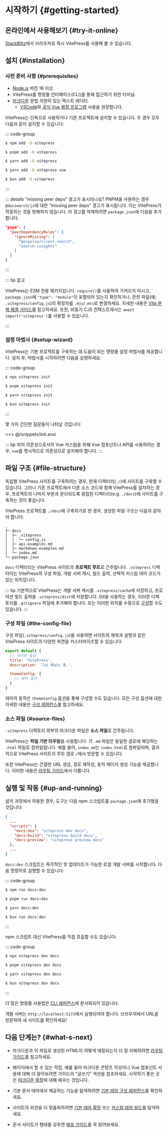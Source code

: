 
# 시작하기 {#getting-started}

## 온라인에서 사용해보기 {#try-it-online}

[StackBlitz](https://vitepress.new)에서 브라우저로 즉시 VitePress를 사용해 볼 수 있습니다.

## 설치 {#installation}

### 사전 준비 사항 {#prerequisites}

- [Node.js](https://nodejs.org/) 버전 18 이상.
- VitePress를 명령줄 인터페이스(CLI)를 통해 접근하기 위한 터미널.
- [마크다운](https://en.wikipedia.org/wiki/Markdown) 문법 지원이 있는 텍스트 에디터.
  - [VSCode](https://code.visualstudio.com/)와 [공식 Vue 확장 프로그램](https://marketplace.visualstudio.com/items?itemName=Vue.volar) 사용을 권장합니다.

VitePress는 단독으로 사용하거나 기존 프로젝트에 설치할 수 있습니다. 두 경우 모두 다음과 같이 설치할 수 있습니다:

::: code-group

```sh [npm]
$ npm add -D vitepress
```

```sh [pnpm]
$ pnpm add -D vitepress
```

```sh [yarn]
$ yarn add -D vitepress
```

```sh [yarn (pnp)]
$ yarn add -D vitepress vue
```

```sh [bun]
$ bun add -D vitepress
```

:::

::: details "missing peer deps" 경고가 표시되나요?
PNPM을 사용하는 경우 `@docsearch/js`에 대한 "missing peer deps" 경고가 표시됩니다. 이는 VitePress가 작동하는 것을 방해하지 않습니다. 이 경고를 억제하려면 `package.json`에 다음을 추가합니다:

```json
"pnpm": {
  "peerDependencyRules": {
    "ignoreMissing": [
      "@algolia/client-search",
      "search-insights"
    ]
  }
}
```

:::

::: tip 참고

VitePress는 ESM 전용 패키지입니다. `require()`를 사용하여 가져오지 마시고, `package.json`에 `"type": "module"`이 포함되어 있는지 확인하거나, 관련 파일(예: `.vitepress/config.js`)의 확장자를 `.mjs`/`.mts`로 변경하세요. 자세한 내용은 [Vite 문제 해결 가이드](http://vitejs.dev/ko/guide/troubleshooting.html#this-package-is-esm-only)를 참고하세요. 또한, 비동기 CJS 컨텍스트에서는 `await import('vitepress')`를 사용할 수 있습니다.

:::

### 설정 마법사 {#setup-wizard}

VitePress는 기본 프로젝트를 구축하는 데 도움이 되는 명령줄 설정 마법사를 제공합니다. 설치 후, 마법사를 시작하려면 다음을 실행하세요:

::: code-group

```sh [npm]
$ npx vitepress init
```

```sh [pnpm]
$ pnpm vitepress init
```

```sh [yarn]
$ yarn vitepress init
```

```sh [bun]
$ bun vitepress init
```

:::

몇 가지 간단한 질문들이 나타날 것입니다:

<<< @/snippets/init.ansi

::: tip 피어 의존성으로서의 Vue
커스텀을 위해 Vue 컴포넌트나 API를 사용하려는 경우, `vue`를 명시적으로 의존성으로 설치해야 합니다.
:::

## 파일 구조 {#file-structure}

독립형 VitePress 사이트를 구축하려는 경우, 현재 디렉터리(`./`)에 사이트를 구축할 수 있습니다. 그러나 기존 프로젝트에서 다른 소스 코드와 함께 VitePress를 설치하는 경우, 프로젝트의 나머지 부분과 분리되도록 중첩된 디렉터리(e.g. `./docs`)에 사이트를 구축하는 것이 좋습니다.

VitePress 프로젝트를 `./docs`에 구축하기로 한 경우, 생성된 파일 구조는 다음과 같아야 합니다:

```
.
├─ docs
│  ├─ .vitepress
│  │  └─ config.js
│  ├─ api-examples.md
│  ├─ markdown-examples.md
│  └─ index.md
└─ package.json
```

`docs` 디렉터리는 VitePress 사이트의 **프로젝트 루트**로 간주됩니다. `.vitepress` 디렉터리는 VitePress의 구성 파일, 개발 서버 캐시, 빌드 출력, 선택적 커스텀 테마 코드가 있는 위치입니다.

::: tip
기본적으로 VitePress는 개발 서버 캐시를 `.vitepress/cache`에 저장하고, 프로덕션 빌드 출력을 `.vitepress/dist`에 저장합니다. Git을 사용하는 경우, 이러한 디렉토리를 `.gitignore` 파일에 추가해야 합니다. 또는 이러한 위치를 수동으로 [구성](../reference/site-config#outdir)할 수도 있습니다.
:::

### 구성 파일 {#the-config-file}

구성 파일(`.vitepress/config.js`)을 사용하면 사이트의 제목과 설명과 같은 VitePress 사이트의 다양한 측면을 커스터마이즈할 수 있습니다:

```js [.vitepress/config.js]
export default {
  // 사이트 옵션
  title: 'VitePress',
  description: '그냥 해보는 중.',

  themeConfig: {
    // 테마 옵션
  }
}
```

테마의 동작은 `themeConfig` 옵션을 통해 구성할 수도 있습니다. 모든 구성 옵션에 대한 자세한 내용은 [구성 레퍼런스](../reference/site-config)를 참고하세요.

### 소스 파일 {#source-files}

`.vitepress` 디렉토리 외부의 마크다운 파일은 **소스 파일**로 간주됩니다.

VitePress는 **파일 기반 라우팅**을 사용합니다: 각 `.md` 파일은 동일한 경로에 해당하는 `.html` 파일로 컴파일됩니다. 예를 들어, `index.md`는 `index.html`로 컴파일되며, 결과적으로 VitePress 사이트의 루트 경로 `/`에서 방문할 수 있습니다.

또한 VitePress는 간결한 URL 생성, 경로 재작성, 동적 페이지 생성 기능을 제공합니다. 이러한 내용은 [라우팅 가이드](./routing)에서 다룹니다.

## 실행 및 작동 {#up-and-running}

설치 과정에서 허용한 경우, 도구는 다음 npm 스크립트를 `package.json`에 추가했을 것입니다:

```json [package.json]
{
  ...
  "scripts": {
    "docs:dev": "vitepress dev docs",
    "docs:build": "vitepress build docs",
    "docs:preview": "vitepress preview docs"
  },
  ...
}
```

`docs:dev` 스크립트는 즉각적인 핫 업데이트가 가능한 로컬 개발 서버를 시작합니다. 다음 명령어로 실행할 수 있습니다:

::: code-group

```sh [npm]
$ npm run docs:dev
```

```sh [pnpm]
$ pnpm run docs:dev
```

```sh [yarn]
$ yarn docs:dev
```

```sh [bun]
$ bun run docs:dev
```

:::

npm 스크립트 대신 VitePress를 직접 호출할 수도 있습니다:

::: code-group

```sh [npm]
$ npx vitepress dev docs
```

```sh [pnpm]
$ pnpm vitepress dev docs
```

```sh [yarn]
$ yarn vitepress dev docs
```

```sh [bun]
$ bun vitepress dev docs
```

:::

더 많은 명령줄 사용법은 [CLI 레퍼런스](../reference/cli)에 문서화되어 있습니다.

개발 서버는 `http://localhost:5173`에서 실행되어야 합니다. 브라우저에서 URL을 방문하여 새 사이트를 확인하세요!

## 다음 단계는? {#what-s-next}

- 마크다운과 이 파일로 생성된 HTML이 어떻게 매핑되는지 더 잘 이해하려면 [라우팅 가이드](./routing)를 참고하세요.

- 페이지에서 할 수 있는 작업, 예를 들어 마크다운 콘텐츠 작성이나 Vue 컴포넌트 사용에 대해 더 알아보려면 가이드의 "글쓰기" 섹션을 참조하세요. 시작하기 좋은 곳은 [마크다운 확장](./markdown)에 대해 배우는 것입니다.

- 기본 문서 테마에서 제공하는 기능을 탐색하려면 [기본 테마 구성 레퍼런스](../reference/default-theme-config)를 확인하세요.

- 사이트의 외관을 더 맞춤화하려면 [기본 테마 확장](./extending-default-theme) 또는 [커스텀 테마 빌드](./custom-theme)를 탐색하세요.

- 문서 사이트가 형태를 갖추면 [배포 가이드](./deploy)를 꼭 읽어보세요.
